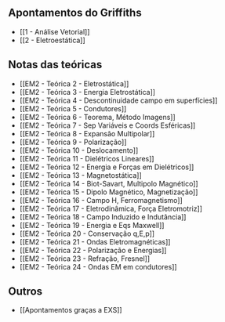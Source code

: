 ## Apontamentos do Griffiths
- [[1 - Análise Vetorial]]
- [[2 - Eletroestática]]

## Notas das teóricas
- [[EM2 - Teórica 2 - Eletrostática]]
- [[EM2 - Teórica 3 - Energia Eletrostática]]
- [[EM2 - Teórica 4 - Descontinuidade campo em superfícies]]
- [[EM2 - Teórica 5 - Condutores]]
- [[EM2 - Teórica 6 - Teorema, Método Imagens]]
- [[EM2 - Teórica 7 - Sep Variáveis e Coords Esféricas]]
- [[EM2 - Teórica 8 - Expansão Multipolar]]
- [[EM2 - Teórica 9 - Polarização]]
- [[EM2 - Teórica 10 - Deslocamento]]
- [[EM2 - Teórica 11 - Dielétricos Lineares]]
- [[EM2 - Teórica 12 - Energia e Forças em Dielétricos]]
- [[EM2 - Teórica 13 - Magnetostática]]
- [[EM2 - Teórica 14 - Biot-Savart, Multipolo Magnético]]
- [[EM2 - Teórica 15 - Dipolo Magnético, Magnetização]]
- [[EM2 - Teórica 16 - Campo H, Ferromagnetismo]]
- [[EM2 - Teórica 17 - Eletrodinâmica, Força Eletromotriz]]
- [[EM2 - Teórica 18 - Campo Induzido e Indutância]]
- [[EM2 - Teórica 19 - Energia e Eqs Maxwell]]
- [[EM2 - Teórica 20 - Conservação q,E,p]]
- [[EM2 - Teórica 21 - Ondas Eletromagnéticas]]
- [[EM2 - Teórica 22 - Polarização e Energias]]
- [[EM2 - Teórica 23 - Refração, Fresnel]]
- [[EM2 - Teórica 24 - Ondas EM em condutores]]

## Outros
- [[Apontamentos graças a EXS]]